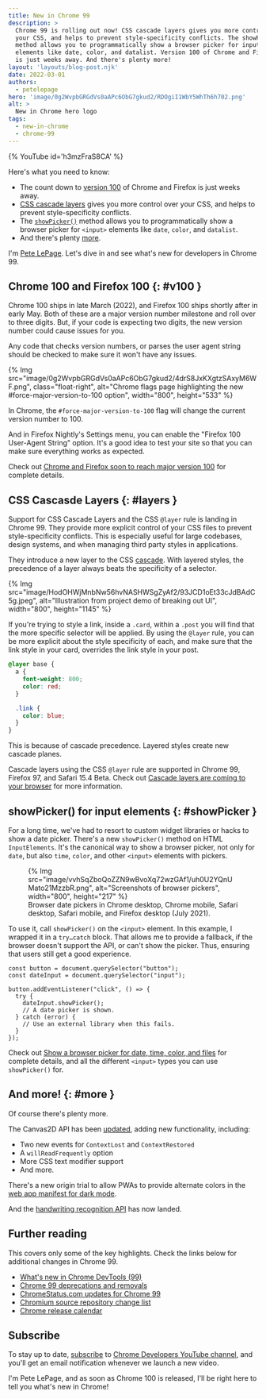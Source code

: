 ```yaml
---
title: New in Chrome 99
description: >
  Chrome 99 is rolling out now! CSS cascade layers gives you more control over
  your CSS, and helps to prevent style-specificity conflicts. The showPicker()
  method allows you to programmatically show a browser picker for input
  elements like date, color, and datalist. Version 100 of Chrome and Firefox
  is just weeks away. And there's plenty more!
layout: 'layouts/blog-post.njk'
date: 2022-03-01
authors:
  - petelepage
hero: 'image/0g2WvpbGRGdVs0aAPc6ObG7gkud2/RDOgiI1WbY5WhTh6h702.png'
alt: >
  New in Chrome hero logo
tags:
  - new-in-chrome
  - chrome-99
---
```


{% YouTube id='h3mzFraS8CA' %}

Here's what you need to know:

* The count down to [version 100](#v100) of Chrome and Firefox is just
  weeks away.
* [CSS cascade layers](#layers) gives you more control over your CSS, and
  helps to prevent style-specificity conflicts.
* The [`showPicker()`](#showPicker) method allows you to programmatically
  show a browser picker for `<input>` elements like `date`, `color`, and
  `datalist`.
* And there's plenty [more](#more).

I'm [Pete LePage](https://petelepage.com). Let's dive in and
see what's new for developers in Chrome 99.

## Chrome 100 and Firefox 100 {: #v100 }

Chrome 100 ships in late March (2022), and Firefox 100 ships shortly after in
early May. Both of these are a major version number milestone and roll over
to three digits. But, if your code is expecting two digits, the new version
number could cause issues for you.

Any code that checks version numbers, or parses the user agent string
should be checked to make sure it won't have any issues.

{% Img src="image/0g2WvpbGRGdVs0aAPc6ObG7gkud2/4drS8JxKXgtzSAxyM6WF.png", class="float-right", alt="Chrome flags page highlighting the new #force-major-version-to-100 option", width="800", height="533" %}

In Chrome, the `#force-major-version-to-100` flag will change the current
version number to 100.

And in Firefox Nightly's Settings menu, you can enable
the "Firefox 100 User-Agent String" option. It's a good idea to test your
site so that you can make sure everything works as expected.

Check out [Chrome and Firefox soon to reach major version 100][cr-ff-100] for
complete details.

<div style="clear:both;"></div>

## CSS Cascasde Layers {: #layers }

Support for CSS Cascade Layers and the CSS `@layer` rule is landing in
Chrome 99. They provide more explicit control of your CSS files to prevent
style-specificity conflicts. This is especially useful for large codebases,
design systems, and when  managing third party styles in applications.

They introduce a new layer to the CSS [cascade][cascade]. With layered styles,
the precedence of a layer always beats the specificity of a selector.

{% Img src="image/HodOHWjMnbNw56hvNASHWSgZyAf2/93JCD1oEt33cJdBAdC5g.jpeg", alt="Illustration from project demo of breaking out UI", width="800", height="1145" %}

If you're trying to style a link, inside a `.card`, within a `.post` you will
find that the more specific selector will be applied. By using the `@layer`
rule, you can be more explicit about the style specificity of each, and make
sure that the link style in your card, overrides the link style in your post.

```css
@layer base {
  a {
    font-weight: 800;
    color: red;
  }

  .link {
    color: blue;
  }
}
```

This is because of cascade precedence. Layered styles create new cascade
planes.

Cascade layers using the CSS `@layer` rule are supported in Chrome 99,
Firefox 97, and Safari 15.4 Beta. Check out
[Cascade layers are coming to your browser](/blog/cascade-layers/) for
more information.

## showPicker() for input elements {: #showPicker }

For a long time, we've had to resort to custom widget libraries or hacks to
show a date picker. There's a new `showPicker()` method on HTML `InputElements`.
It's the canonical way to show a browser picker, not only for `date`, but also
`time`, `color`, and other `<input>` elements with pickers.

<figure class="w-figure">
{% Img src="image/vvhSqZboQoZZN9wBvoXq72wzGAf1/uh0U2YQnUMato21MzzbR.png", alt="Screenshots of browser pickers", width="800", height="217" %}
  <figcaption class="w-figcaption">Browser date pickers in Chrome desktop, Chrome mobile, Safari desktop, Safari mobile, and Firefox desktop (July 2021).</figcaption>
</figure>

To use it, call `showPicker()` on the `<input>` element. In this example, I
wrapped it in a `try…catch` block. That allows me to provide a fallback,
if the browser doesn't support the API, or can't show the picker. Thus,
ensuring that users still get a good experience.

```js/5
const button = document.querySelector("button");
const dateInput = document.querySelector("input");

button.addEventListener("click", () => {
  try {
    dateInput.showPicker();
    // A date picker is shown.
  } catch (error) {
    // Use an external library when this fails.
  }
});
```

Check out [Show a browser picker for date, time, color, and files](/blog/show-picker/)
for complete details, and all the different `<input>` types you can use
`showPicker()` for.

## And more! {: #more }

Of course there's plenty more.

The Canvas2D API has been [updated][canvas2d], adding new functionality, including:

* Two new events for `ContextLost` and `ContextRestored`
* A `willReadFrequently` option
* More CSS text modifier support
* And more.

There's a new origin trial to allow PWAs to provide alternate colors in the
[web app manifest for dark mode][wam-dark].

And the [handwriting recognition API][cs-hand] has now landed.

## Further reading

This covers only some of the key highlights. Check the links below for
additional changes in Chrome 99.

* [What's new in Chrome DevTools (99)](/blog/new-in-devtools-99/)
* [Chrome 99 deprecations and removals](/blog/deps-rems-99/)
* [ChromeStatus.com updates for Chrome 99](https://www.chromestatus.com/features#milestone%3D99)
* [Chromium source repository change list](https://chromium.googlesource.com/chromium/src/+log/98.0.4758.88..99.0.4844.48)
* [Chrome release calendar](https://chromiumdash.appspot.com/schedule)

## Subscribe

To stay up to date, [subscribe](https://goo.gl/6FP1a5)
to [Chrome Developers YouTube channel](https://www.youtube.com/user/ChromeDevelopers/),
and you'll get an email notification whenever we launch a new video.

I'm Pete LePage, and as soon as Chrome 100 is released, I'll be right here to
tell you what's new in Chrome!

[dcc]: /blog/
[cr-100-flag]: https://developer.chrome.com/blog/force-major-version-to-100/
[cr-ff-100]: https://web.dev/chrome-firefox-100/
[cascade]: https://developer.mozilla.org/docs/Web/CSS/Cascade
[canvas2d]: https://chromestatus.com/feature/6051647656558592
[wam-dark]: https://developer.chrome.com/origintrials/#/view_trial/4239013149262479361
[cs-hand]: https://chromestatus.com/feature/5263213807534080
